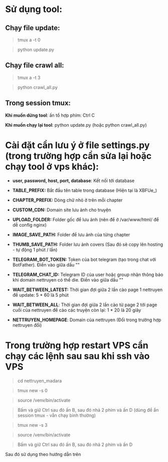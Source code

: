# Sử dụng tool:

## Chạy file update:

> tmux a -t 0

> python update.py

## Chạy file crawl all:

> tmux a -t 3

> python crawl_all.py

## Trong session tmux:

**Khi muốn dừng tool**: ấn tổ hợp phím: Ctrl C

**Khi muốn chạy lại tool**: python update.py (hoặc python crawl_all.py)

# Cài đặt cần lưu ý ở file settings.py (trong trường hợp cần sửa lại hoặc chạy tool ở vps khác):

- **user, password, host, port, database**: Kết nối tới database
- **TABLE_PREFIX:** Bắt đầu tên table trong database (Hiện tại là XBFUe\_)
- **CHAPTER_PREFIX:** Dòng chữ nhỏ ở trên mỗi chapter

- **CUSTOM_CDN:** Domain site lưu ảnh cho truyện
- **UPLOAD_FOLDER:** Folder gốc để lưu ảnh (nên để ở /var/www/html/ để dễ config nginx)

- **IMAGE_SAVE_PATH:** Folder để lưu ảnh của từng chapter
- **THUMB_SAVE_PATH:** Folder lưu ảnh covers (Sau đó sẽ copy lên hosting - tự động 1 phút / lần)

- **TELEGRAM_BOT_TOKEN:** Token của bot telegram (tạo trong chat với BotFather). Điền vào giữa dấu ""
- **TELEGRAM_CHAT_ID:** Telegram ID của user hoặc group nhận thông báo khi domain nettruyen có thể die. Điền vào giữa dấu ""

- **WAIT_BETWEEN_LATEST:** Thời gian đợi giữa 2 lần cào page 1 nettruyen để update: 5 \* 60 là 5 phút
- **WAIT_BETWEEN_ALL**: Thời gian đợi giữa 2 lần cào từ page 2 tới page cuối của nettruyen để cào các truyện còn lại: 1 \* 20 là 20 giây

- **NETTRUYEN_HOMEPAGE**: Domain của nettruyen (Đổi trong trường hợp nettruyen đổi)

# Trong trường hợp restart VPS cần chạy các lệnh sau sau khi ssh vào VPS

> cd nettruyen_madara

> tmux new -s 0

> source /venv/bin/activate

> Bấm và giữ Ctrl sau đó ấn B, sau đó nhả 2 phím và ấn D (dùng để ẩn session tmux - vẫn chạy bình thường)

> tmux new -s 3

> source /venv/bin/activate

> Bấm và giữ Ctrl sau đó ấn B, sau đó nhả 2 phím và ấn D

Sau đó sử dụng theo hướng dẫn trên
